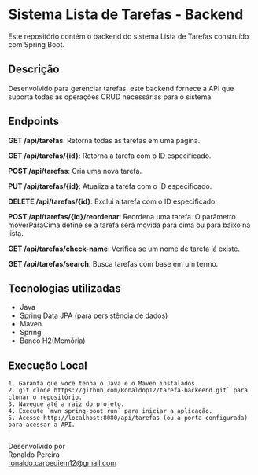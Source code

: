 # Sistema Lista de Tarefas - Backend

Este repositório contém o backend do sistema Lista de Tarefas construído com Spring Boot.

## Descrição

Desenvolvido para gerenciar tarefas, este backend fornece a API que suporta todas as operações CRUD necessárias para o sistema.


## Endpoints

**GET /api/tarefas**: Retorna todas as tarefas em uma página.

**GET /api/tarefas/{id}**: Retorna a tarefa com o ID especificado.

**POST /api/tarefas**: Cria uma nova tarefa.

**PUT /api/tarefas/{id}**: Atualiza a tarefa com o ID especificado.

**DELETE /api/tarefas/{id}**: Exclui a tarefa com o ID especificado.

**POST /api/tarefas/{id}/reordenar**: Reordena uma tarefa. O parâmetro moverParaCima define se a tarefa será movida para cima ou para baixo na lista.

**GET /api/tarefas/check-name**: Verifica se um nome de tarefa já existe.

**GET /api/tarefas/search**: Busca tarefas com base em um termo.

## Tecnologias utilizadas

- Java
- Spring Data JPA (para persistência de dados)
- Maven
- Spring
- Banco H2(Memória)

## Execução Local
```
1. Garanta que você tenha o Java e o Maven instalados.
2. git clone https://github.com/Ronaldop12/tarefa-backeend.git` para clonar o repositório.
3. Navegue até a raiz do projeto.
4. Execute `mvn spring-boot:run` para iniciar a aplicação.
5. Acesse http://localhost:8080/api/tarefas (ou a porta configurada) para acessar a API.


```

Desenvolvido  por<br>
Ronaldo Pereira<br>
ronaldo.carpediem12@gmail.com<br>

